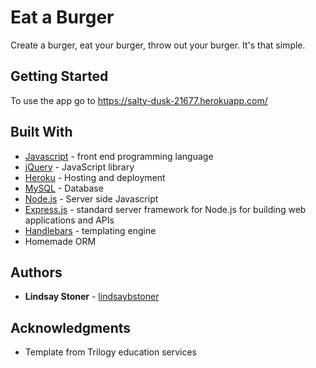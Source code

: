 # Eat a Burger
Create a burger, eat your burger, throw out your burger. It's that simple. 

## Getting Started

To use the app go to https://salty-dusk-21677.herokuapp.com/ 

## Built With
* [Javascript](https://www.javascript.com/) - front end programming language
* [jQuery](https://jquery.com/) - JavaScript library
* [Heroku](https://heroku.com) - Hosting and deployment 
* [MySQL](https://www.mysql.com/) - Database
* [Node.js](https://nodejs.org/en/) - Server side Javascript
* [Express.js](https://expressjs.com/) - standard server framework for Node.js for building web applications and APIs
* [Handlebars](https://handlebarsjs.com/) - templating engine
* Homemade ORM

## Authors
* **Lindsay Stoner** - [lindsaybstoner](https://github.com/lindsaybstoner)

## Acknowledgments
* Template from Trilogy education services 
